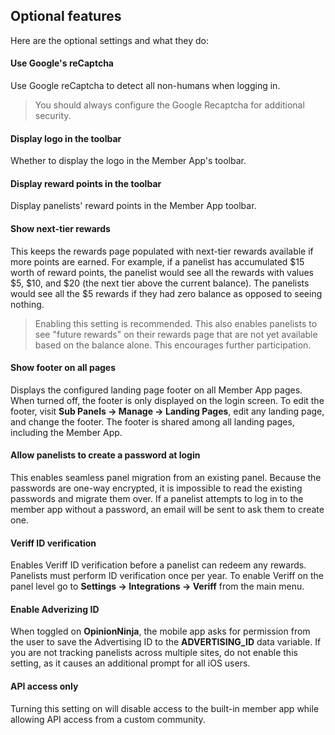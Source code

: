 ## Optional features

Here are the optional settings and what they do:

#### Use Google's reCaptcha
Use Google reCaptcha to detect all non-humans when logging in.

> You should always configure the Google Recaptcha for additional security.

#### Display logo in the toolbar
Whether to display the logo in the Member App's toolbar.

#### Display reward points in the toolbar
Display panelists' reward points in the Member App toolbar.

#### Show next-tier rewards
This keeps the rewards page populated with next-tier rewards available if more points are earned. For example, if a panelist has accumulated $15 worth of reward points, the panelist would see all the rewards with values $5, $10, and $20 (the next tier above the current balance). The panelists would see all the $5 rewards if they had zero balance as opposed to seeing nothing.

> Enabling this setting is recommended. This also enables panelists to see "future rewards" on their rewards page that are not yet available based on the balance alone. This encourages further participation.
  
#### Show footer on all pages
Displays the configured landing page footer on all Member App pages. When turned off, the footer is only displayed on the login screen. To edit the footer, visit **Sub Panels -> Manage -> Landing Pages**, edit any landing page, and change the footer. The footer is shared among all landing pages, including the Member App.

#### Allow panelists to create a password at login
This enables seamless panel migration from an existing panel. Because the passwords are one-way encrypted, it is impossible to read the existing passwords and migrate them over. If a panelist attempts to log in to the member app without a password, an email will be sent to ask them to create one.

#### Veriff ID verification
Enables Veriff ID verification before a panelist can redeem any rewards. Panelists must perform ID verification once per year. To enable Veriff on the panel level go to **Settings -> Integrations -> Veriff** from the main menu.

#### Enable Adverizing ID
When toggled on **OpinionNinja**, the mobile app asks for permission from the user to save the Advertising ID to the **ADVERTISING_ID** data variable. If you are not tracking panelists across multiple sites, do not enable this setting, as it causes an additional prompt for all iOS users.

#### API access only
Turning this setting on will disable access to the built-in member app while allowing API access from a custom community.

